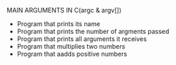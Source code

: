 MAIN ARGUMENTS IN C(argc & argv[])
- Program that prints its name
- Program that prints the number of argments passed
- Program that prints all arguments it receives
- Program that multiplies two numbers
- Program that aadds positive numbers
